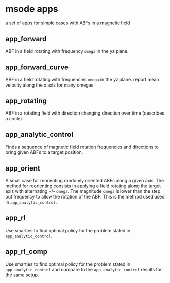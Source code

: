 # msode apps

a set of apps for simple cases with ABFs in a magnetic field

## app_forward

ABF in a field rotating with frequency `omega` in the yz plane.

## app_forward_curve

ABF in a field rotating with frequencies `omega` in the yz plane.
report mean velocity along the x axis for many omegas.

## app_rotating

ABF in a rotating field with direction changing direction over time (describes a circle).

## app_analytic_control

Finds a sequence of magnetic field rotation frequencies and directions to bring given ABFs to a target position.

## app_orient

A small case for reorienting randomly oriented ABFs along a given axis.
The method for reorienting consists in applying a field rotating along the target axis with alternating +/- `omega`.
The magnitude `omega` is lower than the step out frequency to allow the rotation of the ABF.
This is the method used used in `app_analytic_control`.

## app_rl

Use smarties to find optimal policy for the problem stated in `app_analytic_control`.

## app_rl_comp

Use smarties to find optimal policy for the problem stated in `app_analytic_control` and compare to the `app_analytic_control` results for the same setup.
